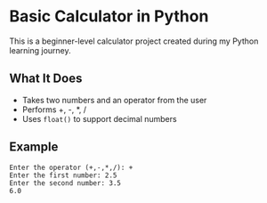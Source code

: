 #  Basic Calculator in Python

This is a beginner-level calculator project created during my Python learning journey.

##  What It Does
- Takes two numbers and an operator from the user
- Performs +, -, *, /
- Uses `float()` to support decimal numbers

##  Example
```
Enter the operator (+,-,*,/): +
Enter the first number: 2.5
Enter the second number: 3.5
6.0
```


